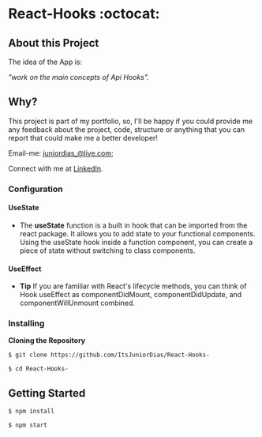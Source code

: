 # React-Hooks :octocat:

 ## About this Project

The idea of the App is:

_"work on the main concepts of Api Hooks"._

## Why?
This project is part of my portfolio, so, I'll be happy if you could provide me any feedback about the project, code, structure or anything that you can report that could make me a better developer!

Email-me: juniordias_@live.com;

Connect with me at [LinkedIn](https://www.linkedin.com/in/alexandre-junior-236894190/).

### Configuration
#### UseState
- The **useState** function is a built in hook that can be imported from the react package. It allows you to add state to your functional components. Using the useState hook inside a function component, you can create a piece of state without switching to class components.
#### UseEffect
- **Tip** If you are familiar with React's lifecycle methods, you can think of Hook useEffect as componentDidMount, componentDidUpdate, and componentWillUnmount combined.

### Installing

**Cloning the Repository**

```
$ git clone https://github.com/ItsJuniorDias/React-Hooks-

$ cd React-Hooks-
```


## Getting Started

```
$ npm install 

$ npm start 
```


